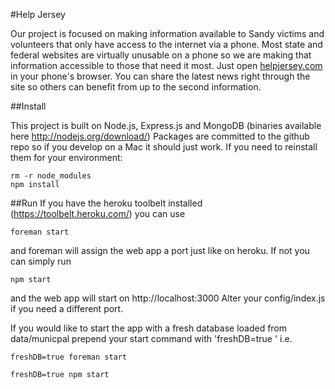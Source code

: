 #Help Jersey

Our project is focused on making information available to Sandy victims and 
volunteers that only have access to the internet via a phone. Most state and 
federal websites are virtually unusable on a phone so we are making that 
information accessible to those that need it most. Just open <a 
href="http://helpjersey.com/">helpjersey.com</a> in your phone's browser. You 
can share the latest news right through the site so others can benefit from up 
to the second information.



##Install

This project is built on Node.js, Express.js and MongoDB (binaries available 
here http://nodejs.org/download/) Packages are committed to the github repo so 
if you develop on a Mac it should just work. If you need to reinstall them for 
your environment:

    rm -r node_modules
    npm install


##Run
If you have the heroku toolbelt installed (https://toolbelt.heroku.com/)
you can use

    foreman start

and foreman will assign the web app a port just like on heroku. If not
you can simply run

    npm start

and the web app will start on http://localhost:3000 Alter your config/index.js
if you need a different port.

If you would like to start the app with a fresh database loaded from
data/municpal prepend your start command with 'freshDB=true ' i.e.

    freshDB=true foreman start

    freshDB=true npm start


